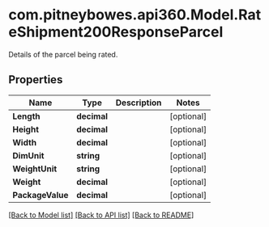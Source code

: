 # com.pitneybowes.api360.Model.RateShipment200ResponseParcel
Details of the parcel being rated.

## Properties

Name | Type | Description | Notes
------------ | ------------- | ------------- | -------------
**Length** | **decimal** |  | [optional] 
**Height** | **decimal** |  | [optional] 
**Width** | **decimal** |  | [optional] 
**DimUnit** | **string** |  | [optional] 
**WeightUnit** | **string** |  | [optional] 
**Weight** | **decimal** |  | [optional] 
**PackageValue** | **decimal** |  | [optional] 

[[Back to Model list]](../../README.md#documentation-for-models) [[Back to API list]](../../README.md#documentation-for-api-endpoints) [[Back to README]](../../README.md)

